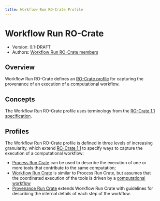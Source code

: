 ```yaml
---
title: Workflow Run RO-Crate Profile
---
```



# Workflow Run RO-Crate

* Version: 0.1-DRAFT
* Authors: [Workflow Run RO-Crate members](index#community)


## Overview

Workflow Run RO-Crate defines an [RO-Crate profile](https://www.researchobject.org/ro-crate/profiles.html) for capturing the provenance of an execution of a computational workflow.


## Concepts

The Workflow Run RO-Crate profile uses terminology from the [RO-Crate 1.1 specification](https://w3id.org/ro/crate/1.1).


## Profiles

The Workflow Run RO-Crate profile is defined in three levels of increasing granularity, which extend [RO-Crate 1.1](https://www.researchobject.org/ro-crate/1.1/provenance.html#software-used-to-create-files) to specify ways to capture the execution of a computational workflow:

* [Process Run Crate](process_run_crate) can be used to describe the execution of one or more tools that contribute to the same computation;
* [Workflow Run Crate](workflow_run_crate) is similar to Process Run Crate, but assumes that the coordinated execution of the tools is driven by a [computational workflow](https://bioschemas.org/types/ComputationalWorkflow/1.0-RELEASE)
* [Provenance Run Crate](provenance_run_crate) extends Workflow Run Crate with guidelines for describing the internal details of each step of the workflow.
